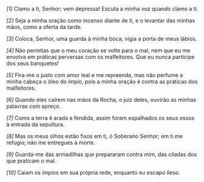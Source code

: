 *[1]* Clamo a ti, Senhor; vem depressa! Escuta a minha voz quando clamo a ti.

*[2]* Seja a minha oração como incenso diante de ti, e o levantar das minhas mãos, como a oferta da tarde.

*[3]* Coloca, Senhor, uma guarda à minha boca; vigia a porta de meus lábios.

*[4]* Não permitas que o meu coração se volte para o mal, nem que eu me envolva em práticas perversas com os malfeitores. Que eu nunca participe dos seus banquetes!

*[5]* Fira-me o justo com amor leal e me repreenda, mas não perfume a minha cabeça o óleo do ímpio, pois a minha oração é contra as práticas dos malfeitores.

*[6]* Quando eles caírem nas mãos da Rocha, o juiz deles, ouvirão as minhas palavras com apreço.

*[7]* Como a terra é arada e fendida, assim foram espalhados os seus ossos à entrada da sepultura.

*[8]* Mas os meus olhos estão fixos em ti, ó Soberano Senhor; em ti me refugio; não me entregues à morte.

*[9]* Guarda-me das armadilhas que prepararam contra mim, das ciladas dos que praticam o mal.

*[10]* Caiam os ímpios em sua própria rede, enquanto eu escapo ileso.

